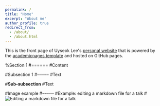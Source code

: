 ```yaml
---
permalink: /
title: "Home"
excerpt: "About me"
author_profile: true
redirect_from: 
  - /about/
  - /about.html
---
```


This is the front page of Uyseok Lee's [personal website](https://uyseoklee.github.io/) that is powered by the [academicpages template](https://github.com/academicpages/academicpages.github.io) and hosted on GitHub pages. 

%Section 1
#======
#Content

#Subsection 1
#------
#Text

#**Sub-subsection**
#Text

#Image example
#------
#Example: editing a markdown file for a talk
#![Editing a markdown file for a talk](/images/editing-talk.png)

